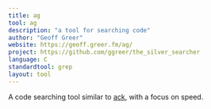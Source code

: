 ```yaml
---
title: ag
tool: ag
description: "a tool for searching code"
author: "Geoff Greer"
website: https://geoff.greer.fm/ag/
project: https://github.com/ggreer/the_silver_searcher
language: C
standardtool: grep
layout: tool
---
```


A code searching tool similar to [ack](/ack/), with a focus on speed.
